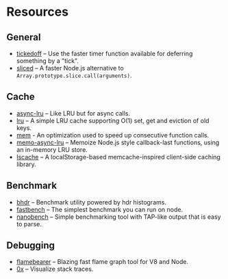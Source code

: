 # Resources

## General

* [tickedoff](https://github.com/jamiebuilds/tickedoff) – Use the faster timer function available for deferring something by a "tick".
* [sliced](https://www.npmjs.com/package/sliced) – A faster Node.js alternative to `Array.prototype.slice.call(arguments)`.

## Cache

* [async-lru](https://github.com/feross/async-lru) – Like LRU but for async calls.
* [lru](https://github.com/chriso/lru) – A simple LRU cache supporting O(1) set, get and eviction of old keys.
* [mem](https://github.com/sindresorhus/mem) - An optimization used to speed up consecutive function calls.
* [memo-async-lru](https://github.com/feross/memo-async-lru) – Memoize Node.js style callback-last functions, using an in-memory LRU store.
* [lscache](https://github.com/pamelafox/lscache) – A localStorage-based memcache-inspired client-side caching library.

## Benchmark

* [bhdr](https://github.com/mcollina/bhdr) – Benchmark utility powered by hdr histograms.
* [fastbench](https://www.npmjs.com/package/fastbench) – The simplest benchmark you can run on node.
* [nanobench](https://github.com/mafintosh/nanobench) – Simple benchmarking tool with TAP-like output that is easy to parse.

## Debugging

* [flamebearer](https://github.com/mapbox/flamebearer) – Blazing fast flame graph tool for V8 and Node.
* [0x](https://www.npmjs.com/package/0x) – Visualize stack traces.
